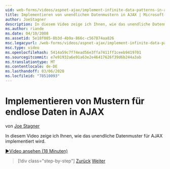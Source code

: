 ```yaml
---
uid: web-forms/videos/aspnet-ajax/implement-infinite-data-patterns-in-ajax
title: Implementieren von unendlichen Datenmustern in AJAX | Microsoft-Dokumentation
author: JoeStagner
description: In diesem Video zeige ich Ihnen, wie das unendliche Datenmuster für AJAX implementiert wird.
ms.author: riande
ms.date: 04/10/2008
ms.assetid: 5e18f005-8b3d-4b9a-866c-c567874aa826
msc.legacyurl: /web-forms/videos/aspnet-ajax/implement-infinite-data-patterns-in-ajax
msc.type: video
ms.openlocfilehash: 5414a59c7f74ead56e3ffa7411ff1ceeb9419701
ms.sourcegitcommit: e7e91932a6e91a63e2e46417626f39d6b244a3ab
ms.translationtype: MT
ms.contentlocale: de-DE
ms.lasthandoff: 03/06/2020
ms.locfileid: "78510093"
---
```

# <a name="implement-infinite-data-patterns-in-ajax"></a>Implementieren von Mustern für endlose Daten in AJAX

von [Joe Stagner](https://github.com/JoeStagner)

In diesem Video zeige ich Ihnen, wie das unendliche Datenmuster für AJAX implementiert wird.

[&#9654;Video ansehen (18 Minuten)](https://channel9.msdn.com/Blogs/ASP-NET-Site-Videos/implement-infinite-data-patterns-in-ajax)

> [!div class="step-by-step"]
> [Zurück](use-aspnet-ajax-cascading-drop-down-control-to-access-a-database.md)
> [Weiter](basic-aspnet-authentication-in-an-ajax-enabled-application.md)

